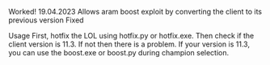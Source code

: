 Worked! 19.04.2023
Allows aram boost exploit by converting the client to its previous version Fixed

Usage
First, hotfix the LOL using hotfix.py or hotfix.exe.
Then check if the client version is 11.3. If not then there is a problem.
If your version is 11.3, you can use the boost.exe or boost.py during champion selection.


